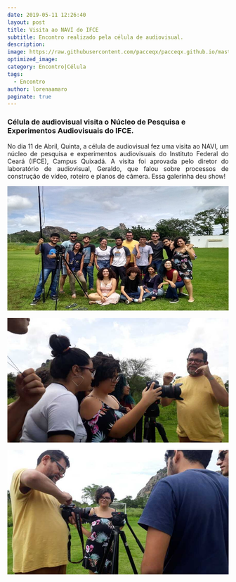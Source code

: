 ```yaml
---
date: 2019-05-11 12:26:40
layout: post
title: Visita ao NAVI do IFCE
subtitle: Encontro realizado pela célula de audiovisual.
description: 
image: https://raw.githubusercontent.com/pacceqx/pacceqx.github.io/master/assets/pic/2019-04-11/capa.jpg
optimized_image: 
category: Encontro|Célula
tags:
  - Encontro
author: lorenaamaro
paginate: true
---
```





### Célula de audiovisual visita o Núcleo de Pesquisa e Experimentos Audiovisuais do IFCE.

<p style = "text-align: justify">
No dia 11 de Abril, Quinta, a célula de audiovisual fez uma visita ao NAVI, um núcleo de pesquisa e experimentos audiovisuais do Instituto Federal do Ceará (IFCE), Campus Quixadá. A visita foi aprovada pelo diretor do laboratório de audiovisual, Geraldo, que falou sobre processos de construção de vídeo, roteiro e planos de câmera. Essa galerinha deu show!
</p>

![](https://raw.githubusercontent.com/pacceqx/pacceqx.github.io/master/assets/pic/2019-04-11/img1.jpg)

![](https://raw.githubusercontent.com/pacceqx/pacceqx.github.io/master/assets/pic/2019-04-11/img2.jpg)

![](https://raw.githubusercontent.com/pacceqx/pacceqx.github.io/master/assets/pic/2019-04-11/img3.jpg)



